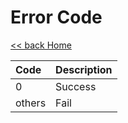 # Error Code
[<< back Home](https://github.com/cpayapi-com/document/blob/main/README.md)

| Code | Description |
| :----  | :---- |
|0   | Success |
|others  | Fail |
